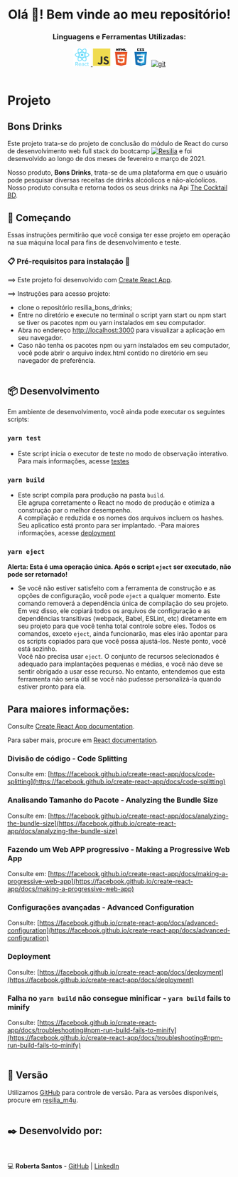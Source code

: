 <h1 align="center">Olá 👋!
 Bem vinde ao meu repositório!</h1>

<h3 align="center">Linguagens e Ferramentas Utilizadas:</h3>
<p align="center">
<a href="https://reactjs.org/" target="_blank"> <img src="https://raw.githubusercontent.com/devicons/devicon/master/icons/react/react-original-wordmark.svg" alt="react" width="40" height="40"/> </a>
<a href="https://developer.mozilla.org/en-US/docs/Web/JavaScript" target="_blank"> <img src="https://raw.githubusercontent.com/devicons/devicon/master/icons/javascript/javascript-original.svg" alt="javascript" width="40" height="40"/></a>
<a href="https://www.w3.org/html/" target="_blank"> <img src="https://raw.githubusercontent.com/devicons/devicon/master/icons/html5/html5-original-wordmark.svg" alt="html5" width="40" height="40"/></a>
<a href="https://www.w3schools.com/css/" target="_blank"> <img src="https://raw.githubusercontent.com/devicons/devicon/master/icons/css3/css3-original-wordmark.svg" alt="css3" width="40" height="40"/></a>
<a href="https://git-scm.com/" target="_blank"> <img src="https://www.vectorlogo.zone/logos/git-scm/git-scm-icon.svg" alt="git" width="40" height="40"/> </a><br><br>

# Projeto 
## **Bons Drinks**

Este projeto trata-se do projeto de conclusão do módulo de React do curso de desenvolvimento web full stack do bootcamp <a href="https://www.resilia.work/" target="_blank"> <img src="https://i.imgur.com/pl1r9l3.png" alt="Resilia" width="75" height="auto"/></a> e foi desenvolvido ao longo de dos meses de fevereiro e março de 2021.

Nosso produto, **Bons Drinks**, trata-se de uma plataforma em que o usuário pode pesquisar diversas receitas de drinks alcóolicos e não-alcóolicos. 
Nosso produto consulta e retorna todos os seus drinks na Api [The Cocktail BD](https://www.thecocktaildb.com/).


## 🚀 Começando

Essas instruções permitirão que você consiga ter esse projeto em operação na sua máquina local para fins de desenvolvimento e teste.
<br>

### 📋 Pré-requisitos para instalação 🔧

==> Este projeto foi desenvolvido com [Create React App](https://github.com/facebook/create-react-app).
  
==> Instruções para acesso projeto:
- clone o repositório resilia_bons_drinks;
- Entre no diretório e execute no terminal o script yarn start ou npm start se tiver os pacotes npm ou yarn instalados em seu computador.
- Abra no endereço [http://localhost:3000](http://localhost:3000) para visualizar a aplicação em seu navegador.
- Caso não tenha os pacotes npm ou yarn instalados em seu computador, você pode abrir o arquivo index.html contido no diretório em seu navegador de preferência.<br><br>


## 📦 Desenvolvimento

Em ambiente de desenvolvimento, você ainda pode executar os seguintes scripts:

### `yarn test`
- Este script inicia o executor de teste no modo de observação interativo. Para mais informações, acesse  [testes](https://facebook.github.io/create-react-app/docs/running-tests) 

### `yarn build`

- Este script compila para produção na pasta `build`.\
  Ele agrupa corretamente o React no modo de produção e otimiza a construção par o melhor desempenho.\
  A compilação e reduzida e os nomes dos arquivos incluem os hashes.\
  Seu aplicatico está pronto para ser implantado.
-Para maiores informações, acesse
[deployment](https://facebook.github.io/create-react-app/docs/deployment)

### `yarn eject`

**Alerta: Esta é uma operação única. Após o script `eject` ser executado, não pode ser retornado!**

- Se você não estiver satisfeito com a ferramenta de construção e as opções  de configuração, você pode `eject` a qualquer momento. Este comando removerá a dependência única de compilação do seu projeto.\
Em vez disso, ele copiará todos os arquivos de configuração e as dependências transitivas (webpack, Babel, ESLint, etc) diretamente em seu projeto para que você tenha total controle sobre eles. Todos os comandos, exceto `eject`, ainda funcionarão, mas eles irão apontar para os scripts copiados para que você possa ajustá-los. Neste ponto, você está sozinho.\
Você não precisa usar `eject`. O conjunto de recursos selecionados é adequado para implantações pequenas e médias, e você não deve se sentir obrigado a usar esse recurso. No entanto, entendemos que esta ferramenta não seria útil se você não pudesse personalizá-la quando estiver pronto para ela.

## Para maiores informações:

Consulte [Create React App documentation](https://facebook.github.io/create-react-app/docs/getting-started).

Para saber mais, procure em [React documentation](https://reactjs.org/).<br>

### Divisão de código - Code Splitting

Consulte em: [https://facebook.github.io/create-react-app/docs/code-splitting](https://facebook.github.io/create-react-app/docs/code-splitting)<br>

### Analisando Tamanho do Pacote - Analyzing the Bundle Size

Consulte em: [https://facebook.github.io/create-react-app/docs/analyzing-the-bundle-size](https://facebook.github.io/create-react-app/docs/analyzing-the-bundle-size)<br>

### Fazendo um Web APP progressivo - Making a Progressive Web App

Consulte em: [https://facebook.github.io/create-react-app/docs/making-a-progressive-web-app](https://facebook.github.io/create-react-app/docs/making-a-progressive-web-app)<br>

### Configurações avançadas - Advanced Configuration

Consulte: [https://facebook.github.io/create-react-app/docs/advanced-configuration](https://facebook.github.io/create-react-app/docs/advanced-configuration)<br>

### Deployment

Consulte: [https://facebook.github.io/create-react-app/docs/deployment](https://facebook.github.io/create-react-app/docs/deployment)<br>

### Falha no `yarn build` não consegue minificar - `yarn build` fails to minify

Consulte: [https://facebook.github.io/create-react-app/docs/troubleshooting#npm-run-build-fails-to-minify](https://facebook.github.io/create-react-app/docs/troubleshooting#npm-run-build-fails-to-minify)
<br><br>


## 📌 Versão

Utilizamos [GitHub](https://github.com/) para controle de versão. Para as versões disponíveis, procure em [resilia_m4u](https://github.com/LaDespistada1981/resilia_bons_drinks).
<br><br>


## ✒️ Desenvolvido por:
<br>

💻 **Roberta Santos** - [GitHub](https://github.com/LaDespistada1981) | [LinkedIn](https://www.linkedin.com/in/santosroberta/)

<br>




